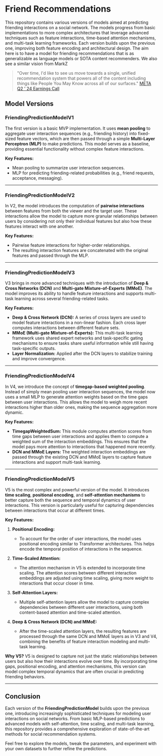 # Friend Recommendations

This repository contains various versions of models aimed at predicting friending interactions on a social network. The models progress from basic implementations to more complex architectures that leverage advanced techniques such as feature interactions, time-based attention mechanisms, and multi-task learning frameworks. Each version builds upon the previous one, improving both feature encoding and architectural design. The aim here is to have a model for friending recommendations that is as generalizable as language models or SOTA content recommenders. We also see a similar vision from MarkZ 

> "Over time, I'd like to see us move towards a single, unified recommendation system that powers all of the content including things like People You May
Know across all of our surfaces." [META Q2 ' 24 Earnings Call](https://s21.q4cdn.com/399680738/files/doc_financials/2024/q2/META-Q2-2024-Earnings-Call-Transcript.pdf)

## Model Versions

### **FriendingPredictionModelV1**

The first version is a basic MVP implementation. It uses **mean pooling** to aggregate user interaction sequences (e.g., friending history) into fixed-sized feature vectors, which are then passed through a simple **Multi-Layer Perceptron (MLP)** to make predictions. This model serves as a baseline, providing essential functionality without complex feature interactions.

**Key Features:**

- Mean pooling to summarize user interaction sequences.
- MLP for predicting friending-related probabilities (e.g., friend requests, acceptance, messaging).

---

### **FriendingPredictionModelV2**

In V2, the model introduces the computation of **pairwise interactions** between features from both the viewer and the target user. These interactions allow the model to capture more granular relationships between users by considering not only their individual features but also how these features interact with one another.

**Key Features:**
- Pairwise feature interactions for higher-order relationships.
- The resulting interaction features are concatenated with the original features and passed through the MLP.

---

### **FriendingPredictionModelV3**

V3 brings in more advanced techniques with the introduction of **Deep & Cross Networks (DCN)** and **Multi-gate Mixture-of-Experts (MMoE)**. The model improves its ability to handle feature interactions and supports multi-task learning across several friending-related tasks.

**Key Features:**

- **Deep & Cross Network (DCN):** A series of cross layers are used to model feature interactions in a non-linear fashion. Each cross layer computes interactions between different feature sets.
- **MMoE (Multi-gate Mixture-of-Experts):** This multi-task learning framework uses shared expert networks and task-specific gating mechanisms to ensure tasks share useful information while still having task-specific outputs.
- **Layer Normalization:** Applied after the DCN layers to stabilize training and improve convergence.

---

### **FriendingPredictionModelV4**

In V4, we introduce the concept of **timegap-based weighted pooling**. Instead of simply mean pooling user interaction sequences, the model now uses a small MLP to generate attention weights based on the time gaps between user interactions. This allows the model to weigh more recent interactions higher than older ones, making the sequence aggregation more dynamic.

**Key Features:**

- **TimegapWeightedSum:** This module computes attention scores from time gaps between user interactions and applies them to compute a weighted sum of the interaction embeddings. This ensures that the model pays more attention to interactions that happened more recently.
- **DCN and MMoE Layers:** The weighted interaction embeddings are passed through the existing DCN and MMoE layers to capture feature interactions and support multi-task learning.

---

### **FriendingPredictionModelV5**

V5 is the most complex and powerful version of the model. It introduces **time scaling**, **positional encoding**, and **self-attention mechanisms** to better capture both the sequence and temporal dynamics of user interactions. This version is particularly useful for capturing dependencies between interactions that occur at different times.

**Key Features:**

1. **Positional Encoding:**
   - To account for the order of user interactions, the model uses positional encoding similar to Transformer architectures. This helps encode the temporal position of interactions in the sequence.

2. **Time-Scaled Attention:**
   - The attention mechanism in V5 is extended to incorporate time scaling. The attention scores between different interaction embeddings are adjusted using time scaling, giving more weight to interactions that occur closer in time.

3. **Self-Attention Layers:**
   - Multiple self-attention layers allow the model to capture complex dependencies between different user interactions, using both content-based attention and time-scaled attention.

4. **Deep & Cross Network (DCN) and MMoE:**
   - After the time-scaled attention layers, the resulting features are processed through the same DCN and MMoE layers as in V3 and V4, combining the benefits of feature interaction modeling and multi-task learning.

**Why V5?**
V5 is designed to capture not just the static relationships between users but also how their interactions evolve over time. By incorporating time gaps, positional encoding, and attention mechanisms, this version can model complex temporal dynamics that are often crucial in predicting friending behaviors.

---

## Conclusion

Each version of the **FriendingPredictionModel** builds upon the previous one, introducing increasingly sophisticated techniques for modeling user interactions on social networks. From basic MLP-based predictions to advanced models with self-attention, time scaling, and multi-task learning, this repository provides a comprehensive exploration of state-of-the-art methods for social recommendation systems.

Feel free to explore the models, tweak the parameters, and experiment with your own datasets to further refine the predictions.
